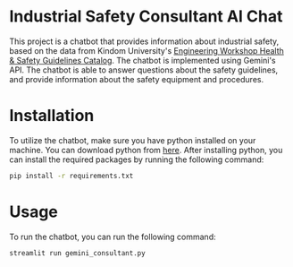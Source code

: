 # Industrial Safety Consultant AI Chat

This project is a chatbot that provides information about industrial safety, based on the data from Kindom University's [Engineering Workshop Health
& Safety Guidelines Catalog](https://www.ku.edu.bh/wp-content/uploads/2016/09/Engineering-workshop-health-and-safety-guidelines-catalog.pdf). The chatbot is implemented using Gemini's API. The chatbot is able to answer questions about the safety guidelines, and provide information about the safety equipment and procedures.

# Installation

To utilize the chatbot, make sure you have python installed on your machine. You can download python from [here](https://www.python.org/downloads/). After installing python, you can install the required packages by running the following command:

```bash
pip install -r requirements.txt
```

# Usage

To run the chatbot, you can run the following command:

```bash
streamlit run gemini_consultant.py
```